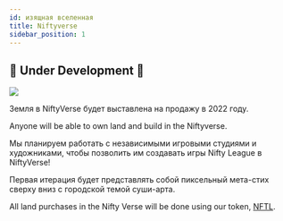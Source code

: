 ```yaml
---
id: изящная вселенная
title: Niftyverse
sidebar_position: 1
---
```


## 🚧 Under Development 🚧

![](/img/niftyverse-snarfy.gif)

Земля в NiftyVerse будет выставлена на продажу в 2022 году.

Anyone will be able to own land and build in the Niftyverse.

Мы планируем работать с независимыми игровыми студиями и художниками, чтобы позволить им создавать игры Nifty League в NiftyVerse!

Первая итерация будет представлять собой пиксельный мета-стих сверху вниз с городской темой суши-арта.

All land purchases in the Nifty Verse will be done using our token, [NFTL](https://docs.niftyleague.com/overview/nftl/overview).
